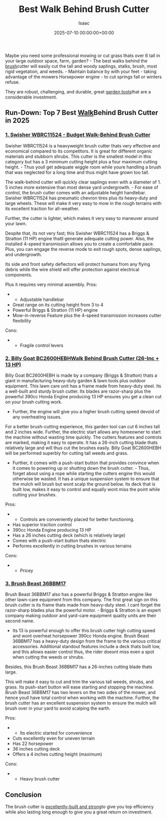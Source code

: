 ﻿---
title: Best Walk Behind Brush Cutter
description: Maybe you need some professional mowing or cut grass thats over 6 tall in your large outdoor space, farm, garden? - The best walks behind the brush cutter...
slug: /best-walk-behind-brush-cutter/
date: 2025-07-10 00:00:00+00:00
lastmod: 2025-07-10 00:00:00+03:00
author: Isaac
categories:
- Cutters
tags:
- cutters
- walk
- brush
layout: post
---

Maybe you need some professional mowing or cut grass thats over 6 tall in your large outdoor space, farm, garden? - The best walks behind the [brush](https://pestpolicy.com/best-brush-gutter-guards/)cutter will easily cut the tall and woody saplings, stalks, brush, most rigid vegetation, and weeds. - Maintain balance by with your feet - taking advantage of the mowers Horsepower engine - to cut springs fall or winters refuse.

They are robust, challenging, and durable, great [garden tools](https://hort.extension.wisc.edu/articles/maintaining-lawn-and-garden-tools/)that are a considerable investment.

##  Run-Down: Top 7 Best [Walk](https://pestpolicy.com/best-walk-behind-concrete-grinder/)Behind Brush Cutter in 2025

###  [1. Swisher WBRC11524 - Budget Walk-Behind Brush Cutter](https://www.amazon.com/dp/B00RGNW8PO/?tag=p-policy-20)

Swisher WBRC11524 is a heavyweight brush cutter thats very effective and economical compared to its competitors. It is great for different organic materials and stubborn shrubs. This cutter is the smallest model in this category but has a 3 minimum cutting height plus a four maximum cutting height. - Thus youll get adequate wiggle room while youre handling a brush that was neglected for a long time and thus might have grown too tall.

The walk-behind cutter will quickly clear saplings even with a diameter of 1. 5 inches more extensive than most dense yard undergrowth. - For ease of control, the brush cutter comes with an adjustable height handlebar. Swisher WBRC11524 has pneumatic chevron tires plus its heavy-duty and large wheels. These will make it very easy to mow in the rough terrains with its excellent traction for all-weather.

Further, the cutter is lighter, which makes it very easy to maneuver around your lawn.

Despite that, its not very fast; this Swisher WBRC11524 has a Briggs & Stratton (11 HP) engine thatll generate adequate cutting power. Also, the installed 4-speed transmission allows you to create a comfortable pace. Plus, you can engage the reverse mode to exit rough spots, dense saplings, and undergrowth.

Its side and front safety deflectors will protect humans from any flying debris while the wire shield will offer protection against electrical components.

Plus it requires very minimal assembly. 
Pros:
- - Adjustable handlebar
- Great range on its cutting height from 3 to 4
- Powerful Briggs & Stratton (11 HP) engine
- Mow-in-reverse Feature plus the 4-speed transmission increases cutter flexibility



Cons:
- - Fragile control levers


###  [2. Billy Goat BC2600HEBHWalk Behind Brush Cutter (26-Inc + 13 HP)](https://www.amazon.com/dp/B00EAIOX8I/?tag=p-policy-20)

Billy Goat BC2600HEBH is made by a company (Briggs & Stratton) thats a giant in manufacturing heavy-duty garden & lawn tools plus outdoor equipment. This lawn care unit has a frame made from heavy-duty steel. Its a well-built and sturdy brush cutter. Its blades are razor-sharp plus the powerful 390cc Honda Engine producing 13 HP ensures you get a clean cut on your brush cutting work.

- Further, the engine will give you a higher brush cutting speed devoid of any overheating issues.

For a better brush-cutting experience, this garden tool can cut 6 inches tall and 2 inches wide. Further, the electric start allows any homeowner to start the machine without wasting time quickly. The cutters features and controls are marked, making it easy to operate. It has a 26-inch cutting blade thats relatively large and will thus cut the brushes easily. Billy Goat BC2600HEBH will be performed superbly for cutting tall weeds and grass.

- Further, it comes with a push-start button that provides convince when it comes to powering up or shutting down the brush cutter. - Thus, forget about using a rope while starting the cutters engine this would otherwise be wasted. It has a unique suspension system to ensure that the mulch will brush but wont scalp the ground below. Its deck that is built low, makes it easy to control and equally wont miss the point while cutting your brushes.


Pros:
- - Controls are conveniently placed for better functioning.
- Has superior traction control
- 390cc Honda Engine producing 13 HP
- Has a 26 inches cutting deck (which is relatively large)
- Comes with a push-start button thats electric
- Performs excellently in cutting brushes in various terrains



Cons:
- - Pricey


###  [3. Brush Beast 36BBM17](https://www.amazon.com/dp/B00EAIOX8I/?tag=p-policy-20)

Brush Beast 36BBM17 also has a powerful Briggs & Stratton engine like other lawn-care equipment from this company. The first great sign on this brush cutter is its frame thats made from heavy-duty steel. I cant forget the razor-sharp blades plus the powerful motor. - Briggs & Stratton is an expert company making outdoor and yard-care equipment quality units are their second name.

- Its 13 is powerful enough to offer this brush cutter high cutting speed and wont overheat horsepower 390cc Honda engine. Brush Beast 36BBM17 has a heavy-duty design from the frame to the various critical accessories. Additional standout features include a deck thats built low, and this allows easier control thus, the rider doesnt miss even a spot when cutting the weeds or shrubs.

Besides, this Brush Beast 36BBM17 has a 26-inches cutting blade thats large.

This will make it easy to cut and trim the various tall weeds, shrubs, and grass. Its push-start button will ease starting and stopping the machine. Brush Beast 36BBM17 has two levers on the two sides of the mower, and hence youll have total control when working with the machine. Further, the brush cutter has an excellent suspension system to ensure the mulch will brush over in your yard to avoid scalping the earth.


Pros:
- - Its electric started for convenience
- Cuts excellently even for uneven terrain
- Has 22 horsepower
- 36 inches cutting deck
- Offers a 4 inches cutting height (maximum)



Cons:
- - Heavy brush cutter


##  Conclusion

The brush cutter is [excellently-built and strong](https://pestpolicy.com/how-to-choose-a-riding-lawn-mower/)to give you top efficiency while also lasting long enough to give you a great return on investment.


